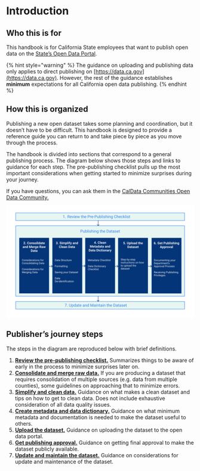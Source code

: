 # Introduction

## Who this is for

This handbook is for California State employees that want to publish open data on the [State’s Open Data Portal](https://data.ca.gov).

{% hint style="warning" %}
The guidance on uploading and publishing data only applies to direct publishing on [https://data.ca.gov](https://data.ca.gov). However, the rest of the guidance establishes **minimum** expectations for all California open data publishing.
{% endhint %}

###

## How this is organized

Publishing a new open dataset takes some planning and coordination, but it doesn’t have to be difficult. This handbook is designed to provide a reference guide you can return to and take piece by piece as you move through the process.

The handbook is divided into sections that correspond to a general publishing process. The diagram below shows those steps and links to guidance for each step. The pre-publishing checklist pulls up the most important considerations when getting started to minimize surprises during your journey.

If you have questions, you can ask them in the [CalData Communities Open Data Community.](https://teams.microsoft.com/l/channel/19%3a037b34f454d94a9fa7f6aa964c052af4%40thread.tacv2/Open%20Data?groupId=0f45987a-e632-4e93-be66-ebfd6079e926\&tenantId=68a88534-151d-4e79-8046-09be7890656c)

![Alt text goes here](.gitbook/assets/0.png)

## Publisher’s journey steps

The steps in the diagram are reproduced below with brief definitions.

1. [**Review the pre-publishing checklist.**](review-the-pre-publishing-checklist.md) Summarizes things to be aware of early in the process to minimize surprises later on.
2. [**Consolidate and merge raw data.**](broken-reference) If you are producing a dataset that requires consolidation of multiple sources (e.g. data from multiple counties), some guidelines on approaching that to minimize errors.
3. [**Simplify and clean data.**](reference-and-additional-documents/simplify-and-clean-data.md) Guidance on what makes a clean dataset and tips on how to get to clean data. Does not include exhaustive consideration of all data quality issues.
4. [**Create metadata and data dictionary.**](create-metadata-and-data-dictionary.md) Guidance on what minimum metadata and documentation is needed to make the dataset useful to others.
5. [**Upload the dataset.**](upload-the-dataset.md) Guidance on uploading the dataset to the open data portal.
6. [**Get publishing approval.**](get-publishing-approval.md) Guidance on getting final approval to make the dataset publicly available.
7. [**Update and maintain the dataset.**](update-and-maintain-the-dataset.md) Guidance on considerations for update and maintenance of the dataset.
